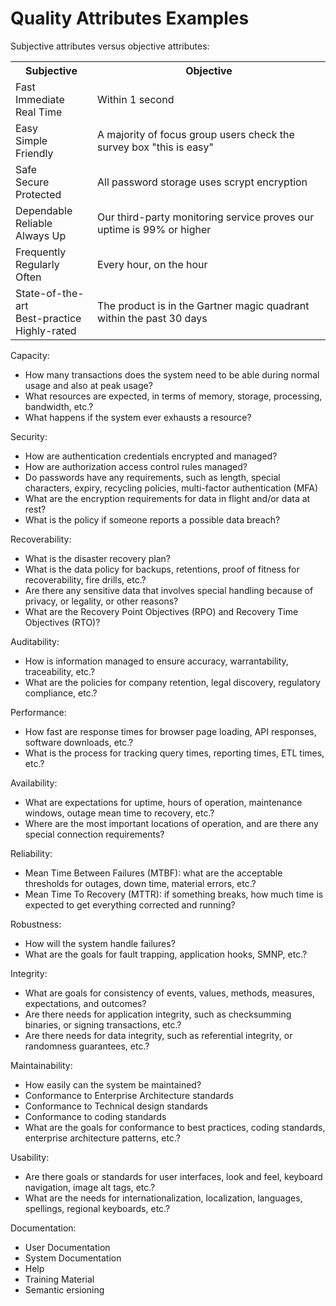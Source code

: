 # Quality Attributes Examples

Subjective attributes versus objective attributes:

<table>
<tr><th>Subjective</th><th>Objective</th></tr>
<tr><td>Fast<br>Immediate<br>Real Time</td><td>Within 1 second</td></tr>
<tr><td>Easy<br>Simple<br>Friendly</td><td>A majority of focus group users check the survey box "this is easy"</td></tr>
<tr><td>Safe<br>Secure<br>Protected</td><td>All password storage uses scrypt encryption</td></tr>
<tr><td>Dependable<br>Reliable<br>Always Up</td><td>Our third-party monitoring service proves our uptime is 99% or higher</td></tr>
<tr><td>Frequently<br>Regularly<br>Often</td><td>Every hour, on the hour</td></tr>
<tr><td>State-of-the-art<br>Best-practice<br>Highly-rated</td><td>The product is in the Gartner magic quadrant within the past 30 days</td></tr>
</table>

Capacity:
* How many transactions does the system need to be able during normal usage and also at peak usage?
* What resources are expected, in terms of memory, storage, processing, bandwidth, etc.?
* What happens if the system ever exhausts a resource?

Security:
* How are authentication credentials encrypted and managed?
* How are authorization access control rules managed?
* Do passwords have any requirements, such as length, special characters, expiry, recycling policies, multi-factor authentication (MFA)
* What are the encryption requirements for data in flight and/or data at rest?
* What is the policy if someone reports a possible data breach?
 
Recoverability:
* What is the disaster recovery plan?
* What is the data policy for backups, retentions, proof of fitness for recoverability, fire drills, etc.?
* Are there any sensitive data that involves special handling because of privacy, or legality, or other reasons?
* What are the Recovery Point Objectives (RPO) and Recovery Time Objectives (RTO)?

Auditability:  
* How is information managed to ensure accuracy, warrantability, traceability, etc.?
* What are the policies for company retention, legal discovery, regulatory compliance, etc.?

Performance:
* How fast are response times for browser page loading, API responses, software downloads, etc.?
* What is the process for tracking query times, reporting times, ETL times, etc.?

Availability:
* What are expectations for uptime, hours of operation, maintenance windows, outage mean time to recovery, etc.?
* Where are the most important locations of operation, and are there any special connection requirements?

Reliability:
* Mean Time Between Failures (MTBF): what are the acceptable thresholds for outages, down time, material errors, etc.?
* Mean Time To Recovery (MTTR): if something breaks, how much time is expected to get everything corrected and running?

Robustness:
* How will the system handle failures?
* What are the goals for fault trapping, application hooks, SMNP, etc.?

Integrity:
* What are goals for consistency of events, values, methods, measures, expectations, and outcomes?
* Are there needs for application integrity, such as checksumming binaries, or signing transactions, etc.?
* Are there needs for data integrity, such as referential integrity, or randomness guarantees, etc.?

Maintainability:
* How easily can the system be maintained?
* Conformance to Enterprise Architecture standards
* Conformance to Technical design standards
* Conformance to coding standards
* What are the goals for conformance to best practices, coding standards, enterprise architecture patterns, etc.?

Usability:
* Are there goals or standards for user interfaces, look and feel, keyboard navigation, image alt tags, etc.?
* What are the needs for internationalization, localization, languages, spellings, regional keyboards, etc.?

Documentation:
* User Documentation
* System Documentation
* Help
* Training Material
* Semantic ersioning
